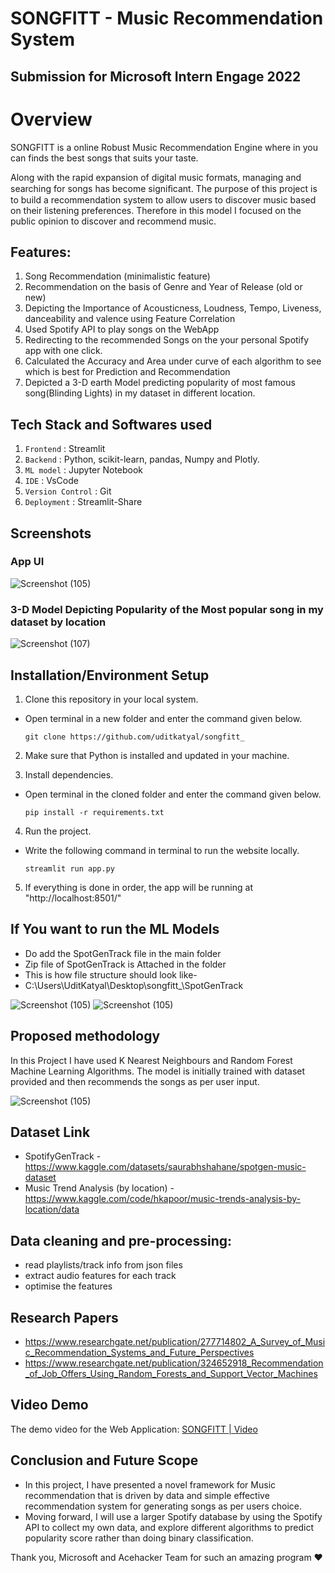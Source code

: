 # SONGFITT - Music Recommendation System
## Submission for Microsoft Intern Engage 2022

# Overview
SONGFITT is a online Robust Music Recommendation Engine where in you can finds the best songs that suits your taste.

Along with the rapid expansion of digital music formats, managing and searching for songs has become signiﬁcant. The purpose of this project is to build a recommendation system to allow users to discover music based on their listening preferences. Therefore in this model I focused on the public opinion to discover and recommend music.

## Features: 
1.	Song Recommendation (minimalistic feature)
2.	Recommendation on the basis of Genre and Year of Release (old or new)
3.	Depicting the Importance of Acousticness, Loudness, Tempo, Liveness, danceability and valence using Feature Correlation
4.	Used Spotify API to play songs on the WebApp
5.	Redirecting to the recommended Songs on the your personal Spotify app with one click.
6.	Calculated the Accuracy and Area under curve of each algorithm to see which is best for Prediction and Recommendation
7.	Depicted a 3-D earth Model predicting popularity of most famous song(Blinding Lights) in my dataset in different location.

## Tech Stack and Softwares used
1. `Frontend` : Streamlit
2. `Backend` : Python, scikit-learn, pandas, Numpy and Plotly.
3. `ML model` : Jupyter Notebook
4. `IDE` : VsCode
6. `Version Control` : Git
7. `Deployment` : Streamlit-Share

## Screenshots
### App UI
![Screenshot (105)](https://github.com/uditkatyal/songfitt_/blob/main/images/screenshot1.png)

### 3-D Model Depicting Popularity of the Most popular song in my dataset by location

![Screenshot (107)](https://github.com/uditkatyal/songfitt_/blob/main/images/screenshot2.png)

## Installation/Environment Setup
1. Clone this repository in your local system.
* Open terminal in a new folder and enter the command given below.
   ```
   git clone https://github.com/uditkatyal/songfitt_
   ```

2. Make sure that Python is installed and updated in your machine.

3. Install dependencies.
* Open terminal in the cloned folder and enter the command given below.
   ```
   pip install -r requirements.txt
   ```
  
4. Run the project.
* Write the following command in terminal to run the website locally. 
   ```
   streamlit run app.py
   ```
   
5. If everything is done in order, the app will be running at "http://localhost:8501/"

## If You want to run the ML Models
- Do add the SpotGenTrack file in the main folder 
- Zip file of SpotGenTrack is Attached in the folder 
- This is how file structure should look like-
- C:\Users\UditKatyal\Desktop\songfitt_\SpotGenTrack

![Screenshot (105)](https://github.com/uditkatyal/songfitt_/blob/main/images/file_structure.png)
![Screenshot (105)](https://github.com/uditkatyal/songfitt_/blob/main/images/sub_files_1.png)






##  Proposed methodology 
  In this Project I have used K Nearest Neighbours and Random Forest Machine Learning Algorithms.
  The model is initially trained with dataset provided and then recommends the songs as per user input.
  
  ![Screenshot (105)](https://github.com/uditkatyal/songfitt_/blob/main/images/workflow_model.png)


## Dataset Link
- SpotifyGenTrack - https://www.kaggle.com/datasets/saurabhshahane/spotgen-music-dataset
- Music Trend Analysis (by location) - https://www.kaggle.com/code/hkapoor/music-trends-analysis-by-location/data

## Data cleaning and pre-processing:
- read playlists/track info from json files
- extract audio features for each track
- optimise the features 

## Research Papers 
- https://www.researchgate.net/publication/277714802_A_Survey_of_Music_Recommendation_Systems_and_Future_Perspectives
- https://www.researchgate.net/publication/324652918_Recommendation_of_Job_Offers_Using_Random_Forests_and_Support_Vector_Machines


## Video Demo
The demo video for the Web Application: [SONGFITT | Video](https://www.youtube.com/watch?v=hLn_rFlkQME)

## Conclusion and Future Scope

- In this project, I have presented a novel framework for Music recommendation that is driven by data
and simple effective recommendation system for generating songs as per users choice.
- Moving forward, I will use a larger Spotify database by using the Spotify API to collect my own data, and explore different algorithms to predict popularity score rather than doing binary classification.

Thank you, Microsoft and Acehacker Team for such an amazing program ❤️
